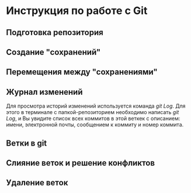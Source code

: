 # Инструкция по работе с Git

## Подготовка репозитория

## Создание "сохранений"

## Перемещения между "сохранениями"

## Журнал изменений
Для просмотра историй изменений используется команда *git Log*. Для этого в терминале с папкой-репозиторием необходимо написать *git Log*, и Вы увидите список всех коммитов в этой веткек с описанием: имени, электронной почты, сообщением к коммиту и номер коммита.

## Ветки в git

## Слияние веток и решение конфликтов

## Удаление веток